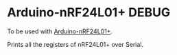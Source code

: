 Arduino-nRF24L01+ DEBUG
=======================

To be used with [Arduino-nRF24L01+](https://github.com/antoineleclair/arduino-nrf24l01).

Prints all the registers of nRF24L01+ over Serial.
